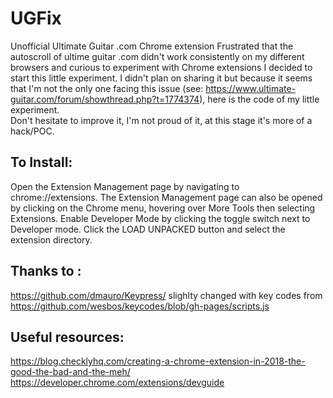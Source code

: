 # UGFix
Unofficial Ultimate Guitar .com Chrome extension
Frustrated that the autoscroll of ultime guitar .com didn't work consistently on my different browsers and curious to experiment with Chrome extensions 
I decided to start this little experiment. 
I didn't plan on sharing it but because it seems that I'm not the only one facing this issue (see: https://www.ultimate-guitar.com/forum/showthread.php?t=1774374),
here is the code of my little experiment.  
Don't hesitate to improve it, I'm not proud of it, at this stage it's more of a hack/POC.

## To Install:
Open the Extension Management page by navigating to chrome://extensions.
The Extension Management page can also be opened by clicking on the Chrome menu, hovering over More Tools then selecting Extensions.
Enable Developer Mode by clicking the toggle switch next to Developer mode.
Click the LOAD UNPACKED button and select the extension directory.

## Thanks to :
https://github.com/dmauro/Keypress/
slighlty changed with key codes from
https://github.com/wesbos/keycodes/blob/gh-pages/scripts.js

## Useful resources:
https://blog.checklyhq.com/creating-a-chrome-extension-in-2018-the-good-the-bad-and-the-meh/  
https://developer.chrome.com/extensions/devguide
